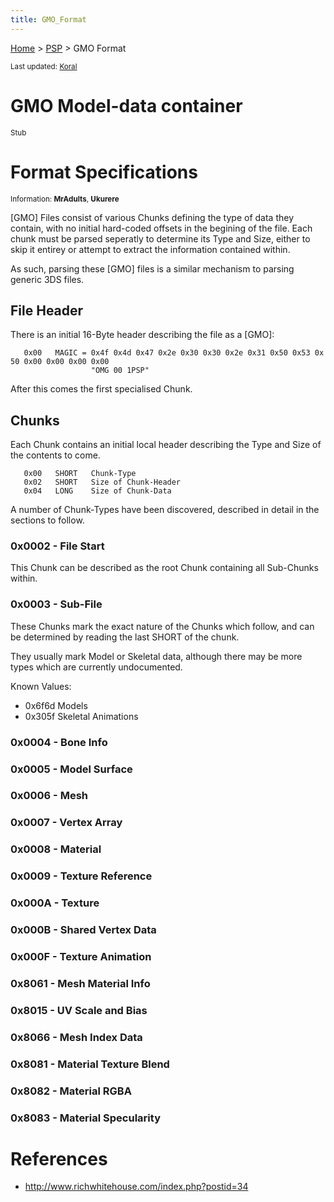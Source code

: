 ```yaml
---
title: GMO_Format
---
```


[Home](../index.md) > [PSP](../PSP.md) > GMO Format

<small>Last updated: [Koral](../User:Koral.md)</small>

# GMO Model-data container

<small>Stub</small>

  

# Format Specifications

<small>Information: **MrAdults**, **Ukurere**</small>

  
\[GMO\] Files consist of various Chunks defining the type of data they contain, with no initial hard-coded offsets in the begining of the file. Each chunk must be parsed seperatly to determine its Type and Size, either to skip it entirey or attempt to extract the information contained within.

As such, parsing these \[GMO\] files is a similar mechanism to parsing generic 3DS files.

  

## File Header

There is an initial 16-Byte header describing the file as a \[GMO\]:

`   0x00   MAGIC = 0x4f 0x4d 0x47 0x2e 0x30 0x30 0x2e 0x31 0x50 0x53 0x50 0x00 0x00 0x00 0x00`  
`                  "OMG 00 1PSP"`

  
After this comes the first specialised Chunk.

  

## Chunks

Each Chunk contains an initial local header describing the Type and Size of the contents to come.

`   0x00   SHORT   Chunk-Type`  
`   0x02   SHORT   Size of Chunk-Header`  
`   0x04   LONG    Size of Chunk-Data`

  
A number of Chunk-Types have been discovered, described in detail in the sections to follow.

  

### 0x0002 - File Start

This Chunk can be described as the root Chunk containing all Sub-Chunks within.

  

### 0x0003 - Sub-File

These Chunks mark the exact nature of the Chunks which follow, and can be determined by reading the last SHORT of the chunk.

They usually mark Model or Skeletal data, although there may be more types which are currently undocumented.

Known Values:

-   0x6f6d Models
-   0x305f Skeletal Animations

  

### 0x0004 - Bone Info

### 0x0005 - Model Surface

### 0x0006 - Mesh

### 0x0007 - Vertex Array

### 0x0008 - Material

### 0x0009 - Texture Reference

### 0x000A - Texture

### 0x000B - Shared Vertex Data

### 0x000F - Texture Animation

### 0x8061 - Mesh Material Info

### 0x8015 - UV Scale and Bias

### 0x8066 - Mesh Index Data

### 0x8081 - Material Texture Blend

### 0x8082 - Material RGBA

### 0x8083 - Material Specularity

# References

-   [<http://www.richwhitehouse.com/index.php?postid=34>](http://www.richwhitehouse.com/index.php?postid=34)

